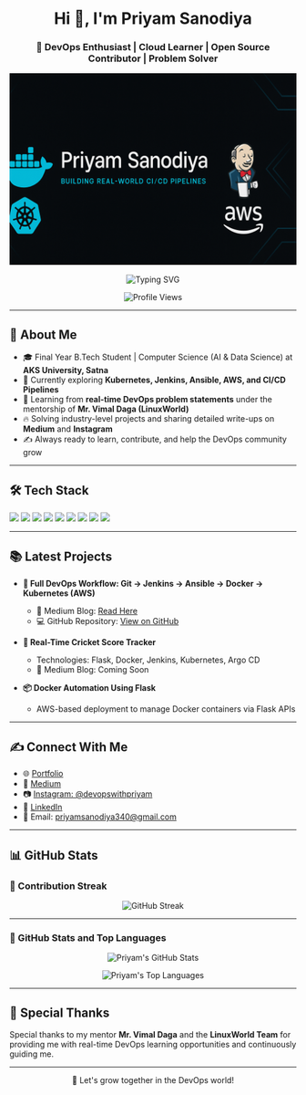 <h1 align="center">Hi 👋, I'm Priyam Sanodiya</h1>
<h3 align="center">🚀 DevOps Enthusiast | Cloud Learner | Open Source Contributor | Problem Solver</h3>

<p align="center">
  <img src="https://github.com/priyam930/priyam930/blob/main/banner.png" alt="Priyam's Banner" />
</p>

<p align="center">
  <img src="https://readme-typing-svg.demolab.com/?lines=DevOps%20Practitioner;Cloud%20Learner;CI/CD%20Pipeline%20Builder;Kubernetes%20Explorer;Problem%20Solver&center=true&width=500&height=50" alt="Typing SVG" />
</p>

<p align="center">
  <img src="https://komarev.com/ghpvc/?username=priyamsanodiya340&label=Profile%20views&color=0e75b6&style=flat" alt="Profile Views" />
</p>

---

## 🚀 About Me

- 🎓 Final Year B.Tech Student | Computer Science (AI & Data Science) at **AKS University, Satna**
- 🔨 Currently exploring **Kubernetes, Jenkins, Ansible, AWS, and CI/CD Pipelines**
- 🌱 Learning from **real-time DevOps problem statements** under the mentorship of **Mr. Vimal Daga (LinuxWorld)**
- 🔥 Solving industry-level projects and sharing detailed write-ups on **Medium** and **Instagram**
- ✍️ Always ready to learn, contribute, and help the DevOps community grow

---

## 🛠️ Tech Stack

<p align="left">
  <img src="https://img.shields.io/badge/AWS-232F3E?style=for-the-badge&logo=amazonaws&logoColor=white" />
  <img src="https://img.shields.io/badge/Docker-2496ED?style=for-the-badge&logo=docker&logoColor=white" />
  <img src="https://img.shields.io/badge/Kubernetes-326CE5?style=for-the-badge&logo=kubernetes&logoColor=white" />
  <img src="https://img.shields.io/badge/Jenkins-D24939?style=for-the-badge&logo=jenkins&logoColor=white" />
  <img src="https://img.shields.io/badge/Ansible-EE0000?style=for-the-badge&logo=ansible&logoColor=white" />
  <img src="https://img.shields.io/badge/Linux-FCC624?style=for-the-badge&logo=linux&logoColor=black" />
  <img src="https://img.shields.io/badge/Git-F05032?style=for-the-badge&logo=git&logoColor=white" />
  <img src="https://img.shields.io/badge/GitHub-181717?style=for-the-badge&logo=github&logoColor=white" />
  <img src="https://img.shields.io/badge/Python-3776AB?style=for-the-badge&logo=python&logoColor=white" />
</p>

---

## 📚 Latest Projects

- **🔗 Full DevOps Workflow: Git → Jenkins → Ansible → Docker → Kubernetes (AWS)**
  - 🚀 Medium Blog: [Read Here](https://medium.com/@priyamsanodiya340/full-devops-workflow-git-jenkins-ansible-docker-kubernetes-with-ssh-setup-on-aws-625b2c2f0ba6)
  - 💻 GitHub Repository: [View on GitHub](https://github.com/priyamsanodiya340/full-devops-workflow)

- **🏏 Real-Time Cricket Score Tracker**
  - Technologies: Flask, Docker, Jenkins, Kubernetes, Argo CD
  - 📄 Medium Blog: Coming Soon

- **📦 Docker Automation Using Flask**
  - AWS-based deployment to manage Docker containers via Flask APIs

---

## ✍️ Connect With Me

- 🌐 [Portfolio](https://priyam-sanodiya.netlify.app/)
- 📄 [Medium](https://medium.com/@priyamsanodiya340)
- 📷 [Instagram: @devopswithpriyam](https://www.instagram.com/devopswithpriyam/)
- 💼 [LinkedIn](https://www.linkedin.com/in/priyam-sanodiya-4183a3240/)
- 📧 Email: priyamsanodiya340@gmail.com

---

## 📊 GitHub Stats

### 🚀 Contribution Streak
<p align="center">
  <img src="https://github-readme-streak-stats.herokuapp.com/?user=priyamsanodiya340&theme=tokyonight&hide_border=true" alt="GitHub Streak" />
</p>

---

### 🚀 GitHub Stats and Top Languages
<p align="center">
  <img src="https://github-readme-stats.vercel.app/api?username=priyamsanodiya340&show_icons=true&theme=tokyonight" alt="Priyam's GitHub Stats" />
</p>

<p align="center">
  <img src="https://github-readme-stats.vercel.app/api/top-langs/?username=priyamsanodiya340&layout=compact&theme=tokyonight" alt="Priyam's Top Languages" />
</p>

---

## 🙏 Special Thanks

Special thanks to my mentor **Mr. Vimal Daga** and the **LinuxWorld Team** for providing me with real-time DevOps learning opportunities and continuously guiding me.

---

<p align="center">
  🚀 Let's grow together in the DevOps world!
</p>
